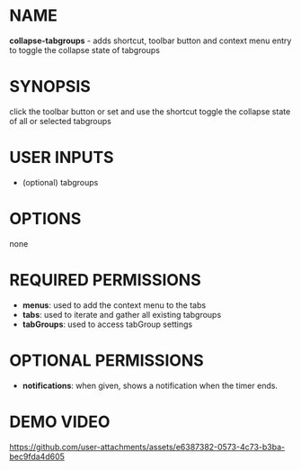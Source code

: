 # NAME

**collapse-tabgroups** - adds shortcut, toolbar button and context menu entry to toggle the collapse state of tabgroups

# SYNOPSIS

click the toolbar button or set and use the shortcut toggle the collapse state of all or selected tabgroups 

# USER INPUTS

- (optional) tabgroups 

# OPTIONS

none

# REQUIRED PERMISSIONS

- **menus**: used to add the context menu to the tabs
- **tabs**: used to iterate and gather all existing tabgroups
- **tabGroups**: used to access tabGroup settings 

# OPTIONAL PERMISSIONS

- **notifications**: when given, shows a notification when the timer ends.

# DEMO VIDEO

https://github.com/user-attachments/assets/e6387382-0573-4c73-b3ba-bec9fda4d605
